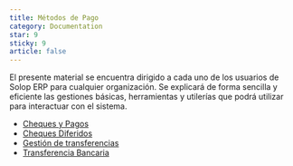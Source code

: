 ```yaml
---
title: Métodos de Pago
category: Documentation
star: 9
sticky: 9
article: false
---
```


El presente material se encuentra dirigido a cada uno de los usuarios de Solop ERP para cualquier organización. Se explicará de forma sencilla y eficiente las gestiones básicas, herramientas y utilerías que podrá utilizar para interactuar con el sistema.

- [Cheques y Pagos](checks-and-payments)
- [Cheques Diferidos](deferred-checks)
- [Gestión de transferencias](transfer-management)
- [Transferencia Bancaria](transfer)